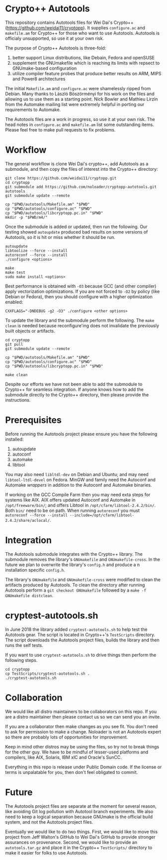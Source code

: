 # Crypto++ Autotools

This repository contains Autotools files for Wei Dai's Crypto++ (https://github.com/weidai11/cryptopp). It supplies `configure.ac` and `makefile.am` for Crypto++ for those who want to use Autotools. Autotools is officialy unsupported, so use it at your own risk.

The purpose of Crypto++ Autotools is three-fold:

1. better support Linux distributions, like Debain, Fedora and openSUSE
2. supplement the GNUmakefile which is reaching its limits with repsect to GNUmake-based configuration
3. utilize compiler feature probes that produce better results on ARM, MIPS and Power8 architectures

The initial `Makefile.am` and `configure.ac` were shamelessly ripped from Debian. Many thanks to László Böszörményi for his work on the files and allowing us to use them as a starting point. Nick Bowler and Mathieu Lirzin from the Automake mailing list were extremely helpful in porting our requirements to Automake.

The Autotools files are a work in progress, so use it at your own risk. The head notes in `configure.ac` and `makefile.am` list some outstanding items. Please feel free to make pull requests to fix problems.

# Workflow
The general workflow is clone Wei Dai's crypto++, add Autotools as a submodule, and then copy the files of interest into the Crypto++ directory:

    git clone https://github.com/weidai11/cryptopp.git
    cd cryptopp
    git submodule add https://github.com/noloader/cryptopp-autotools.git autotools
    git submodule update --remote

    cp "$PWD/autotools/Makefile.am" "$PWD"
    cp "$PWD/autotools/configure.ac" "$PWD"
    cp "$PWD/autotools/libcryptopp.pc.in" "$PWD"
    mkdir -p "$PWD/m4/"

Once the submodule is added or updated, then run the following. Our testing showed `autoupdate` produced bad results on some versions of Autotools, so it is hit or miss whether it should be run.

    autoupdate
    libtoolize --force --install
    autoreconf --force --install
    ./configure <options>

    make
    make test
    sudo make install <options>

Best performance is obtained with `-O3` because GCC (and other compiler) apply vectorization optimizations. If you are not forced to `-O2` by policy (like Debian or Fedora), then you should configure with a higher optimization enabled:

    CXXFLAGS="-DNDEBUG -g2 -O3" ./configure <other options>

To update the library and the submodule perform the following. The `make clean` is needed because reconfigure'ing does not invalidate the previously built objects or artifacts.

    cd cryptopp
    git pull
    git submodule update --remote

    cp "$PWD/autotools/Makefile.am" "$PWD"
    cp "$PWD/autotools/configure.ac" "$PWD"
    cp "$PWD/autotools/libcryptopp.pc.in" "$PWD"

    make clean

Despite our efforts we have not been able to add the submodule to Crypto++ for seamless integration. If anyone knows how to add the submodule directly to the Crypto++ directory, then please provide the instructions.

# Prerequisites

Before running the Autotools project please ensure you have the following installed:

1. autoupdate
2. autoconf
3. automake
4. libtool

You may also need `libltdl-dev` on Debian and Ubuntu; and may need `libtool-ltdl-devel` on Fedora. MinGW and family need the Autoconf and Automake *wrappers* in addition to the Autoconf and Automake binaries.

If working on the GCC Compile Farm then you may need exta steps for systems like AIX. AIX offers updated Autoconf and Automake in `/opt/freeware/bin/`; and offers Libtool in `/opt/cfarm/libtool-2.4.2/bin/`. Both `bin/` need to be on path. When running `autoreconf` you must `autoreconf --force --install --include=/opt/cfarm/libtool-2.4.2/share/aclocal/`.

# Integration
The Autotools submodule integrates with the Crypto++ library. The submodule removes the library's `GNUmakefile` and `GNUmakefile-cross`. In the future we plan to overwrite the library's `config.h` and produce a n installation specific `config.h`.

The library's `GNUmakefile` and `GNUmakefile-cross` were modified to clean the artifacts produced by Autotools. To clean the directory after running Autotools perform a `git checkout GNUmakefile` followed by a `make -f GNUmakefile distclean`.

# cryptest-autotools.sh
In June 2018 the library added `cryptest-autotools.sh` to help test the Autotools gear. The script is located in Crypto++'s `TestScripts` directory. The script downloads the Autotools project files, builds the library and then runs the self tests.

If you want to use `cryptest-autotools.sh` to drive things then perform the following steps.

    cd cryptopp
    cp TestScripts/cryptest-autotools.sh .
    ./cryptest-autotools.sh

# Collaboration
We would like all distro maintainers to be collaborators on this repo. If you are a distro maintainer then please contact us so we can send you an invite.

If you are a collaborator then make changes as you see fit. You don't need to ask for permission to make a change. Noloader is not an Autotools expert so there are probably lots of opportunities for improvement.

Keep in mind other distros may be using the files, so try not to break things for the other guy. We have to be mindful of lesser-used platforms and compilers, like AIX, Solaris, IBM xlC and Oracle's SunCC.

Everything in this repo is release under Public Domain code. If the license or terms is unpalatable for you, then don't feel obligated to commit.

# Future
The Autotools project files are separate at the moment for several reason, like avoiding Git log pollution with Autotool branch experiments. We also need to keep a logical separation because GNUmake is the official build system, and not the Autotools project files.

Eventually we would like to do two things. First, we would like to move this project from Jeff Walton's GitHub to Wei Dai's GitHub to provide stronger assurances on provenance. Second, we would like to provide an `autotools.tar.gz` and place it in the Crypto++ `TestScripts/` directory to make it easier for folks to use Autotools.
